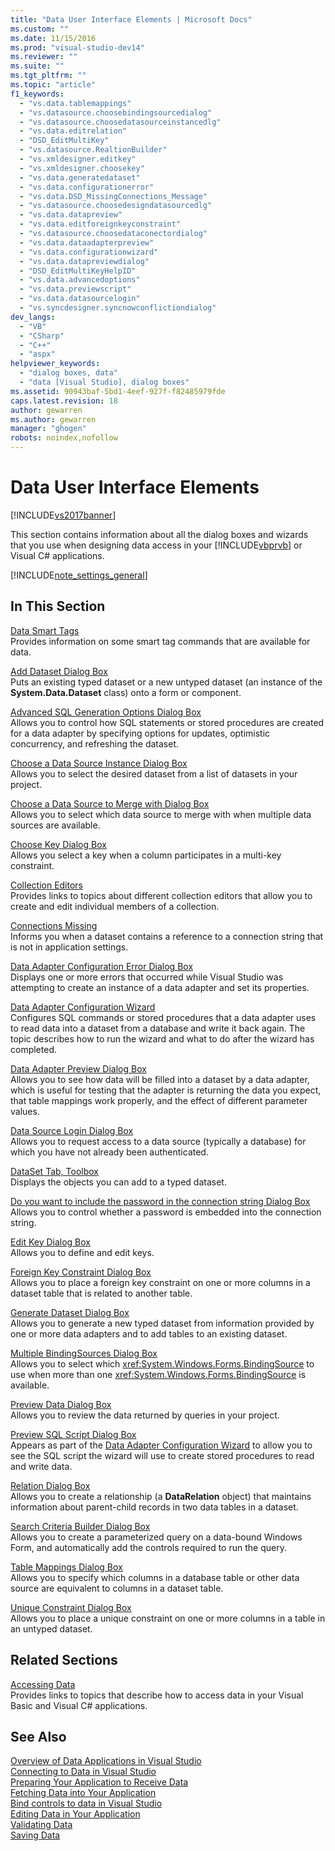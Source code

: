 ```yaml
---
title: "Data User Interface Elements | Microsoft Docs"
ms.custom: ""
ms.date: 11/15/2016
ms.prod: "visual-studio-dev14"
ms.reviewer: ""
ms.suite: ""
ms.tgt_pltfrm: ""
ms.topic: "article"
f1_keywords: 
  - "vs.data.tablemappings"
  - "vs.datasource.choosebindingsourcedialog"
  - "vs.datasource.choosedatasourceinstancedlg"
  - "vs.data.editrelation"
  - "DSD_EditMultiKey"
  - "vs.datasource.RealtionBuilder"
  - "vs.xmldesigner.editkey"
  - "vs.xmldesigner.choosekey"
  - "vs.data.generatedataset"
  - "vs.data.configurationerror"
  - "vs.data.DSD_MissingConnections_Message"
  - "vs.datasource.choosedesigndatasourcedlg"
  - "vs.data.datapreview"
  - "vs.data.editforeignkeyconstraint"
  - "vs.datasource.choosedataconectordialog"
  - "vs.data.dataadapterpreview"
  - "vs.data.configurationwizard"
  - "vs.data.datapreviewdialog"
  - "DSD_EditMultiKeyHelpID"
  - "vs.data.advancedoptions"
  - "vs.data.previewscript"
  - "vs.data.datasourcelogin"
  - "vs.syncdesigner.syncnowconflictiondialog"
dev_langs: 
  - "VB"
  - "CSharp"
  - "C++"
  - "aspx"
helpviewer_keywords: 
  - "dialog boxes, data"
  - "data [Visual Studio], dialog boxes"
ms.assetid: 90943baf-5bd1-4eef-927f-f82485979fde
caps.latest.revision: 18
author: gewarren
ms.author: gewarren
manager: "ghogen"
robots: noindex,nofollow
---
```

# Data User Interface Elements
[!INCLUDE[vs2017banner](../includes/vs2017banner.md)]

This section contains information about all the dialog boxes and wizards that you use when designing data access in your [!INCLUDE[vbprvb](../includes/vbprvb-md.md)] or Visual C# applications.  
  
 [!INCLUDE[note_settings_general](../includes/note-settings-general-md.md)]  
  
## In This Section  
 [Data Smart Tags](http://msdn.microsoft.com/en-us/1e0a848f-c57b-47ab-b884-eaaa40726f43)  
 Provides information on some smart tag commands that are available for data.  
  
 [Add Dataset Dialog Box](http://msdn.microsoft.com/en-us/0e03c0ff-212b-4bfa-ac51-3c2adb71ead0)  
 Puts an existing typed dataset or a new untyped dataset (an instance of the **System.Data.Dataset** class) onto a form or component.  
  
 [Advanced SQL Generation Options Dialog Box](http://msdn.microsoft.com/en-us/41420450-1ff4-4a1a-b85b-6f6901538fef)  
 Allows you to control how SQL statements or stored procedures are created for a data adapter by specifying options for updates, optimistic concurrency, and refreshing the dataset.  
  
 [Choose a Data Source Instance Dialog Box](http://msdn.microsoft.com/en-us/51c47f06-fdc5-453e-9178-0a5a2c5c9f34)  
 Allows you to select the desired dataset from a list of datasets in your project.  
  
 [Choose a Data Source to Merge with Dialog Box](http://msdn.microsoft.com/en-us/accafff7-f6bd-481c-a121-fe8a76cd681d)  
 Allows you to select which data source to merge with when multiple data sources are available.  
  
 [Choose Key Dialog Box](http://msdn.microsoft.com/en-us/4ddbfbb7-a80a-412a-b80d-291d86376ca3)  
 Allows you select a key when a column participates in a multi-key constraint.  
  
 [Collection Editors](http://msdn.microsoft.com/library/030095bd-fb9a-4b21-b628-fc1cc5985bb7)  
 Provides links to topics about different collection editors that allow you to create and edit individual members of a collection.  
  
 [Connections Missing](http://msdn.microsoft.com/en-us/bb9b2e12-7f76-4ee5-acbb-5d20116ee044)  
 Informs you when a dataset contains a reference to a connection string that is not in application settings.  
  
 [Data Adapter Configuration Error Dialog Box](http://msdn.microsoft.com/en-us/9ce65cd2-0c7d-4f51-8685-d68be5f3009b)  
 Displays one or more errors that occurred while Visual Studio was attempting to create an instance of a data adapter and set its properties.  
  
 [Data Adapter Configuration Wizard](http://msdn.microsoft.com/en-us/efff90cb-0e4c-4eb3-87dc-65dd9d418809)  
 Configures SQL commands or stored procedures that a data adapter uses to read data into a dataset from a database and write it back again. The topic describes how to run the wizard and what to do after the wizard has completed.  
  
 [Data Adapter Preview Dialog Box](http://msdn.microsoft.com/en-us/1f614cd3-4530-457e-84af-00ccbaea08cc)  
 Allows you to see how data will be filled into a dataset by a data adapter, which is useful for testing that the adapter is returning the data you expect, that table mappings work properly, and the effect of different parameter values.  
  
 [Data Source Login Dialog Box](http://msdn.microsoft.com/en-us/6f2d9a57-53c3-4841-bd37-a3643eb68d2e)  
 Allows you to request access to a data source (typically a database) for which you have not already been authenticated.  
  
 [DataSet Tab, Toolbox](http://msdn.microsoft.com/en-us/fa5f2d6f-924d-4262-ba1b-e9e7f90e7764)  
 Displays the objects you can add to a typed dataset.  
  
 [Do you want to include the password in the connection string Dialog Box](http://msdn.microsoft.com/en-us/193696a7-5213-4396-8328-05ac2df6ee94)  
 Allows you to control whether a password is embedded into the connection string.  
  
 [Edit Key Dialog Box](http://msdn.microsoft.com/en-us/f5c80e39-3a42-4284-b222-6ca009fd9675)  
 Allows you to define and edit keys.  
  
 [Foreign Key Constraint Dialog Box](http://msdn.microsoft.com/en-us/45d15629-1f4d-40a7-8708-c9ddfebedc1e)  
 Allows you to place a foreign key constraint on one or more columns in a dataset table that is related to another table.  
  
 [Generate Dataset Dialog Box](http://msdn.microsoft.com/en-us/c0efdbaf-13b1-4ee8-ade6-f8a784126cdc)  
 Allows you to generate a new typed dataset from information provided by one or more data adapters and to add tables to an existing dataset.  
  
 [Multiple BindingSources Dialog Box](http://msdn.microsoft.com/en-us/db76f70c-4fb5-479d-9b64-a67158d48f97)  
 Allows you to select which <xref:System.Windows.Forms.BindingSource> to use when more than one <xref:System.Windows.Forms.BindingSource> is available.  
  
 [Preview Data Dialog Box](http://msdn.microsoft.com/en-us/aa4f0d04-2695-4bb8-946d-54a97ae7287f)  
 Allows you to review the data returned by queries in your project.  
  
 [Preview SQL Script Dialog Box](http://msdn.microsoft.com/en-us/e9571e8b-821c-492d-9bc8-b44eba898bdd)  
 Appears as part of the [Data Adapter Configuration Wizard](http://msdn.microsoft.com/en-us/efff90cb-0e4c-4eb3-87dc-65dd9d418809) to allow you to see the SQL script the wizard will use to create stored procedures to read and write data.  
  
 [Relation Dialog Box](http://msdn.microsoft.com/en-us/ab8f4b0e-af4c-4725-a550-e2b2ebe43a02)  
 Allows you to create a relationship (a **DataRelation** object) that maintains information about parent-child records in two data tables in a dataset.  
  
 [Search Criteria Builder Dialog Box](http://msdn.microsoft.com/library/0b306b92-f35e-45ef-a4be-3f653cd00c3d)  
 Allows you to create a parameterized query on a data-bound Windows Form, and automatically add the controls required to run the query.  
  
 [Table Mappings Dialog Box](http://msdn.microsoft.com/en-us/fb4cec1e-f3c8-4773-b409-c2de15293fea)  
 Allows you to specify which columns in a database table or other data source are equivalent to columns in a dataset table.  
  
 [Unique Constraint Dialog Box](http://msdn.microsoft.com/en-us/e71a60d7-fae2-4bd0-a1e8-43aae351707d)  
 Allows you to place a unique constraint on one or more columns in a table in an untyped dataset.  
  
## Related Sections  
 [Accessing Data](../data-tools/accessing-data-in-visual-studio.md)  
 Provides links to topics that describe how to access data in your Visual Basic and Visual C# applications.  
  
## See Also  
 [Overview of Data Applications in Visual Studio](../data-tools/overview-of-data-applications-in-visual-studio.md)   
 [Connecting to Data in Visual Studio](../data-tools/connecting-to-data-in-visual-studio.md)   
 [Preparing Your Application to Receive Data](http://msdn.microsoft.com/library/c17bdb7e-c234-4f2f-9582-5e55c27356ad)   
 [Fetching Data into Your Application](../data-tools/fetching-data-into-your-application.md)   
 [Bind controls to data in Visual Studio](../data-tools/bind-controls-to-data-in-visual-studio.md)   
 [Editing Data in Your Application](../data-tools/editing-data-in-your-application.md)   
 [Validating Data](http://msdn.microsoft.com/library/b3a9ee4e-5d4d-4411-9c56-c811f2b4ee7e)   
 [Saving Data](../data-tools/saving-data.md)